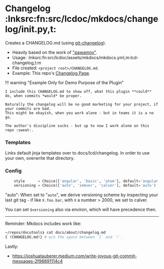 # Changelog :lnksrc:fn:src/lcdoc/mkdocs/changelog/__init__.py,t:

Creates a CHANGELOG.md (using [git-changelog](https://pypi.org/project/git-changelog/)).

- Heavily based on the work of ["pawamoy"](https://github.com/pawamoy).
- Usage: :lnksrc:fn:src/lcdoc/assets/mkdocs/mkdocs.yml,m:lcd-changelog,t:m
- File created: `<project root>/CHANGELOG.md`.
- Example: This repo's [Changelog Page](../../about/changelog.md).


!!! warning "Example Only for Demo Purpose of the Plugin"

    I include this CHANGELOG.md to show off, what this plugin **could** do, when commits *would* be proper.

    Naturally the changelog will be no good marketing for your project, if your commits are bad.
    This might be okayish, when you work alone - but in teams it is a no go.

    The author's diszipline sucks - but up to now I work alone on this repo :sweat:.






### Templates

Links default jinja templates over to docs/lcd/changelog.
In order to use your own, overwrite that directory.


### Config

```python
    style      = Choice(['angular', 'basic', 'atom'], default='angular')
    versioning = Choice(['auto', 'semver', 'calver'], default='auto')
```

"auto": When set to "`auto`", we derive versioning scheme by inspecting your last git tag - if like `X.foo.bar`, with `X` a
number > 2000, we set to calver.

You can set `$versioning` also via environ, which will have precedence then.

----

Reminder: Mkdocs includes work like:

```bash
~/repos/docutools❯ cat docs/about/changelog.md
{ !CHANGELOG.md!} # w/o the space between `{` and `!`.
```

Lastly:

- https://joshuatauberer.medium.com/write-joyous-git-commit-messages-2f98891114c4


